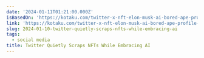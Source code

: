 ```yaml
---
date: '2024-01-11T01:21:00.000Z'
isBasedOn: 'https://kotaku.com/twitter-x-nft-elon-musk-ai-bored-ape-profile-pic-1851155904'
link: 'https://kotaku.com/twitter-x-nft-elon-musk-ai-bored-ape-profile-pic-1851155904'
slug: 2024-01-10-twitter-quietly-scraps-nfts-while-embracing-ai
tags:
  - social media
title: Twitter Quietly Scraps NFTs While Embracing AI
---
```


